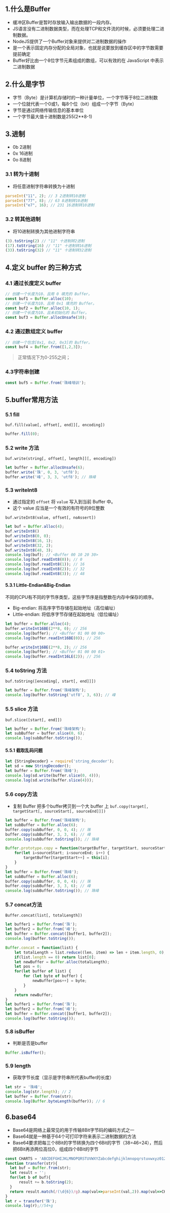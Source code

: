 ## 1.什么是Buffer
- 缓冲区Buffer是暂时存放输入输出数据的一段内存。
- JS语言没有二进制数据类型，而在处理TCP和文件流的时候，必须要处理二进制数据。
- NodeJS提供了一个Buffer对象来提供对二进制数据的操作
- 是一个表示固定内存分配的全局对象，也就是说要放到缓存区中的字节数需要提前确定
- Buffer好比由一个8位字节元素组成的数组，可以有效的在 JavaScript 中表示二进制数据

## 2.什么是字节
- 字节（Byte）是计算机存储时的一种计量单位，一个字节等于8位二进制数
- 一个位就代表一个0或1，每8个位（bit）组成一个字节（Byte）
- 字节是通过网络传输信息的基本单位
- 一个字节最大值十进制数是255(2**8-1)

## 3.进制
- 0b 2进制
- 0x 16进制
- 0o 8进制
### 3.1 转为十进制
- 将任意进制字符串转换为十进制
```js
parseInt("11", 2); // 3 2进制转10进制
parseInt("77", 8); // 63 8进制转10进制
parseInt("e7", 16); // 231 16进制转10进制
```
### 3.2 转其他进制
- 将10进制转换为其他进制字符串
```js
(3).toString(2) // "11" 十进制转2进制
(17).toString(16) // "11" 十进制转16进制
(33).toString(32) // "11" 十进制转32进制
```
## 4.定义 buffer 的三种方式
### 4.1 通过长度定义 buffer 
```js
// 创建一个长度为10、且用 0 填充的 Buffer。
const buf1 = Buffer.alloc(10);
// 创建一个长度为10、且用 0x1 填充的 Buffer。
const buf2 = Buffer.alloc(10, 1);
// 创建一个长度为10、且未初始化的 Buffer。
const buf3 = Buffer.allocUnsafe(10);
```
### 4.2 通过数组定义 buffer
```js
// 创建一个包含[0x1, 0x2, 0x3]的 Buffer。
const buf4 = Buffer.from([1,2,3]);
```
> 正常情况下为0-255之间；
### 4.3字符串创建
```js
const buf5 = Buffer.from('珠峰培训');
```
## 5.buffer常用方法
### 5.1 fill
`buf.fill(value[, offset[, end]][, encoding])`

```js
buffer.fill(0);
```
### 5.2 write 方法
`buf.write(string[, offset[, length]][, encoding])`

```js
let buffer = Buffer.allocUnsafe(6);
buffer.write('珠', 0, 3, 'utf8');
buffer.write('峰', 3, 3, 'utf8'); // 珠峰
```
### 5.3 writeInt8
- 通过指定的 `offset` 将 `value` 写入到当前 Buffer 中。
- 这个 value 应当是一个有效的有符号的8位整数

`buf.writeInt8(value, offset[, noAssert])`

```js
let buf = Buffer.alloc(4);
buf.writeInt8()
buf.writeInt8(0, 0);
buf.writeInt8(16, 1);
buf.writeInt8(32, 2);
buf.writeInt8(48, 3);
console.log(buf); // <Buffer 00 10 20 30>
console.log(buf.readInt8(0)); // 0
console.log(buf.readInt8(1)); // 16
console.log(buf.readInt8(2)); // 32
console.log(buf.readInt8(3)); // 48
```
#### 5.3.1 Little-Endian&Big-Endian
不同的CPU有不同的字节序类型，这些字节序是指整数在内存中保存的顺序。
- Big-endian: 将高序字节存储在起始地址（高位编址）
- Little-endian: 将低序字节存储在起始地址（低位编址）
```js
let buffer = Buffer.alloc(4);
buffer.writeInt16BE(2**8, 0); // 256
console.log(buffer); // <Buffer 01 00 00 00>
console.log(buffer.readInt16BE(0)); // 256

buffer.writeInt16BE(2**8, 2); // 256
console.log(buffer); // <Buffer 01 00 00 01>
console.log(buffer.readInt16LE(2)); // 256
```
### 5.4 toString 方法
`buf.toString([encoding[, start[, end]]])`

```js
let buffer = Buffer.from('珠峰架构');
console.log(buffer.toString('utf8', 3, 6)); // 峰
```
### 5.5 slice 方法
`buf.slice([start[, end]])`

```js
let buffer = Buffer.from('珠峰架构');
let subBuffer = buffer.slice(0, 6);
console.log(subBuffer.toString());
```
#### 5.5.1 截取乱码问题
```js
let {StringDecoder} = require('string_decoder');
let sd = new StringDecoder();
let buffer = Buffer.from('珠峰');
console.log(sd.write(buffer.slice(0, 4)));
console.log(sd.write(buffer.slice(4)));
```
### 5.6 copy方法
- 复制 Buffer 把多个buffer拷贝到一个大 buffer 上
`buf.copy(target[, targetStart[, sourceStart[, sourceEnd]]])`

```js
let buffer = Buffer.from('珠峰架构');
let subBuffer = Buffer.alloc(6);
buffer.copy(subBuffer, 0, 0, 4); // 珠
buffer.copy(subBuffer, 3, 3, 6); // 峰
console.log(subBuffer.toString()); // 珠峰
```
```js
Buffer.prototype.copy = function(targetBuffer, targetStart, sourceStart, sourceEnd) {
    for(let i=sourceStart; i<sourceEnd; i++) {
        targetBuffer[targetStart++] = this[i];
    }
}
let buffer = Buffer.from('珠峰');
let subBuffer = Buffer.alloc(6);
buffer.copy(subBuffer, 0, 0, 4); // 珠
buffer.copy(subBuffer, 3, 3, 6); // 峰
console.log(subBuffer.toString()); // 珠峰
```
### 5.7 concat方法
`Buffer.concat(list[, totalLength])`

```js
let buffer1 = Buffer.from('珠');
let buffer2 = Buffer.from('峰');
let buffer = Buffer.concat([buffer1, buffer2]);
console.log(buffer.toString());
```
```js
Buffer.concat = function(list) {
    let totalLength = list.reduce((len, item) => len + item.length, 0);
    if(list.length == 0) return list[0];
    let newBuffer = Buffer.alloc(totalLength);
    let pos = 0;
    for(let buffer of list) {
        for (let byte of buffer) {
            newBuffer[pos++] = byte;
        }
    }
    return newBuffer;
}
let buffer1 = Buffer.from('珠');
let buffer2 = Buffer.from('峰');
let buffer = Buffer.concat([buffer1, buffer2]);
console.log(buffer.toString());
```
### 5.8 isBuffer
- 判断是否是buffer
```js
Buffer.isBuffer();
```
### 5.9 length
- 获取字节长度（显示是字符串所代表buffer的长度）
```js
let str = '珠峰';
console.log(str.length); // 2
let buffer = Buffer.from(str);
console.log(Buffer.byteLength(buffer)); // 6
```
## 6.base64
- Base64是网络上最常见的用于传输8Bit字节码的编码方式之一
- Base64就是一种基于64个可打印字符来表示二进制数据的方法
- Base64要求把每三个8Bit的字节转换为四个6Bit的字节（38=46=24），然后把6Bit再添两位高位0，组成四个8Bit的字节
```js
const CHARTS = 'ABCDEFGHIJKLMNOPQRSTUVWXYZabcdefghijklmnopqrstuvwxyz0123456789+/';
function transfer(str){
  let buf = Buffer.from(str);
  let result = '';
  for(let b of buf){
      result += b.toString(2);
  }
  return result.match(/(\d{6})/g).map(val=>parseInt(val,2)).map(val=>CHARTS[val]).join('');
}
let r = transfer('珠');
console.log(r);//54+g
```